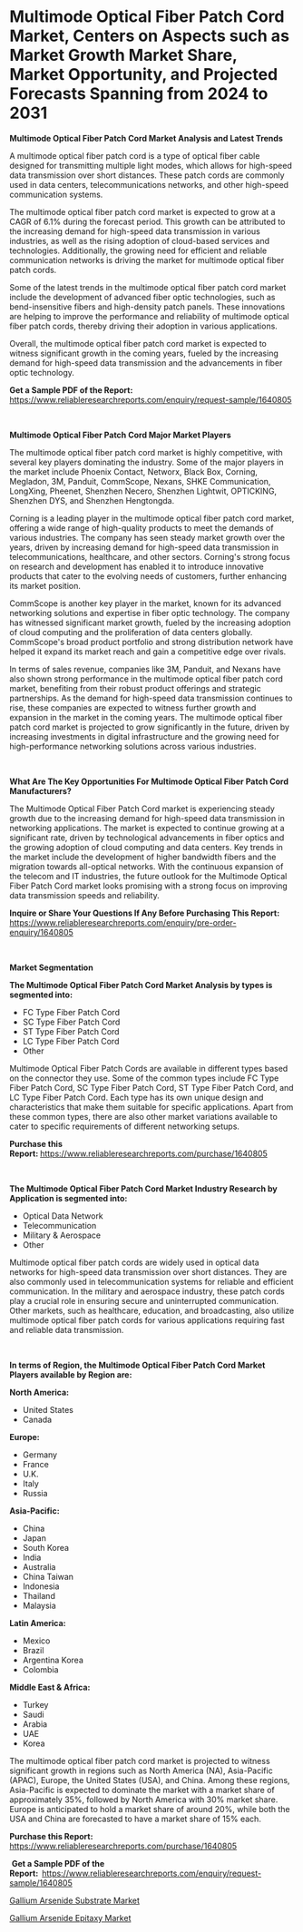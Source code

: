 <p><h1>Multimode Optical Fiber Patch Cord Market, Centers on Aspects such as Market Growth Market Share, Market Opportunity, and Projected Forecasts Spanning from 2024 to 2031</h1></p><p><strong>Multimode Optical Fiber Patch Cord Market Analysis and Latest Trends</strong></p>
<p><p>A multimode optical fiber patch cord is a type of optical fiber cable designed for transmitting multiple light modes, which allows for high-speed data transmission over short distances. These patch cords are commonly used in data centers, telecommunications networks, and other high-speed communication systems.</p><p>The multimode optical fiber patch cord market is expected to grow at a CAGR of 6.1% during the forecast period. This growth can be attributed to the increasing demand for high-speed data transmission in various industries, as well as the rising adoption of cloud-based services and technologies. Additionally, the growing need for efficient and reliable communication networks is driving the market for multimode optical fiber patch cords.</p><p>Some of the latest trends in the multimode optical fiber patch cord market include the development of advanced fiber optic technologies, such as bend-insensitive fibers and high-density patch panels. These innovations are helping to improve the performance and reliability of multimode optical fiber patch cords, thereby driving their adoption in various applications.</p><p>Overall, the multimode optical fiber patch cord market is expected to witness significant growth in the coming years, fueled by the increasing demand for high-speed data transmission and the advancements in fiber optic technology.</p></p>
<p><strong>Get a Sample PDF of the Report:&nbsp;</strong> <a href="https://www.reliableresearchreports.com/enquiry/request-sample/1640805">https://www.reliableresearchreports.com/enquiry/request-sample/1640805</a></p>
<p>&nbsp;</p>
<p><strong>Multimode Optical Fiber Patch Cord Major Market Players</strong></p>
<p><p>The multimode optical fiber patch cord market is highly competitive, with several key players dominating the industry. Some of the major players in the market include Phoenix Contact, Networx, Black Box, Corning, Megladon, 3M, Panduit, CommScope, Nexans, SHKE Communication, LongXing, Pheenet, Shenzhen Necero, Shenzhen Lightwit, OPTICKING, Shenzhen DYS, and Shenzhen Hengtongda.</p><p>Corning is a leading player in the multimode optical fiber patch cord market, offering a wide range of high-quality products to meet the demands of various industries. The company has seen steady market growth over the years, driven by increasing demand for high-speed data transmission in telecommunications, healthcare, and other sectors. Corning's strong focus on research and development has enabled it to introduce innovative products that cater to the evolving needs of customers, further enhancing its market position.</p><p>CommScope is another key player in the market, known for its advanced networking solutions and expertise in fiber optic technology. The company has witnessed significant market growth, fueled by the increasing adoption of cloud computing and the proliferation of data centers globally. CommScope's broad product portfolio and strong distribution network have helped it expand its market reach and gain a competitive edge over rivals.</p><p>In terms of sales revenue, companies like 3M, Panduit, and Nexans have also shown strong performance in the multimode optical fiber patch cord market, benefiting from their robust product offerings and strategic partnerships. As the demand for high-speed data transmission continues to rise, these companies are expected to witness further growth and expansion in the market in the coming years. The multimode optical fiber patch cord market is projected to grow significantly in the future, driven by increasing investments in digital infrastructure and the growing need for high-performance networking solutions across various industries.</p></p>
<p>&nbsp;</p>
<p><strong>What Are The Key Opportunities For Multimode Optical Fiber Patch Cord Manufacturers?</strong></p>
<p><p>The Multimode Optical Fiber Patch Cord market is experiencing steady growth due to the increasing demand for high-speed data transmission in networking applications. The market is expected to continue growing at a significant rate, driven by technological advancements in fiber optics and the growing adoption of cloud computing and data centers. Key trends in the market include the development of higher bandwidth fibers and the migration towards all-optical networks. With the continuous expansion of the telecom and IT industries, the future outlook for the Multimode Optical Fiber Patch Cord market looks promising with a strong focus on improving data transmission speeds and reliability.</p></p>
<p><strong>Inquire or Share Your Questions If Any Before Purchasing This Report:</strong> <a href="https://www.reliableresearchreports.com/enquiry/pre-order-enquiry/1640805">https://www.reliableresearchreports.com/enquiry/pre-order-enquiry/1640805</a></p>
<p>&nbsp;</p>
<p><strong>Market Segmentation</strong></p>
<p><strong>The Multimode Optical Fiber Patch Cord Market Analysis by types is segmented into:</strong></p>
<p><ul><li>FC Type Fiber Patch Cord</li><li>SC Type Fiber Patch Cord</li><li>ST Type Fiber Patch Cord</li><li>LC Type Fiber Patch Cord</li><li>Other</li></ul></p>
<p><p>Multimode Optical Fiber Patch Cords are available in different types based on the connector they use. Some of the common types include FC Type Fiber Patch Cord, SC Type Fiber Patch Cord, ST Type Fiber Patch Cord, and LC Type Fiber Patch Cord. Each type has its own unique design and characteristics that make them suitable for specific applications. Apart from these common types, there are also other market variations available to cater to specific requirements of different networking setups.</p></p>
<p><strong>Purchase this Report:&nbsp;</strong><a href="https://www.reliableresearchreports.com/purchase/1640805">https://www.reliableresearchreports.com/purchase/1640805</a></p>
<p>&nbsp;</p>
<p><strong>The Multimode Optical Fiber Patch Cord Market Industry Research by Application is segmented into:</strong></p>
<p><ul><li>Optical Data Network</li><li>Telecommunication</li><li>Military & Aerospace</li><li>Other</li></ul></p>
<p><p>Multimode optical fiber patch cords are widely used in optical data networks for high-speed data transmission over short distances. They are also commonly used in telecommunication systems for reliable and efficient communication. In the military and aerospace industry, these patch cords play a crucial role in ensuring secure and uninterrupted communication. Other markets, such as healthcare, education, and broadcasting, also utilize multimode optical fiber patch cords for various applications requiring fast and reliable data transmission.</p></p>
<p>&nbsp;</p>
<p><strong>In terms of Region, the Multimode Optical Fiber Patch Cord Market Players available by Region are:</strong></p>
<p>
    <p> <strong> North America: </strong>
        <ul>
            <li>United States</li>
            <li>Canada</li>
        </ul>
        </p> 
    <p> <strong> Europe: </strong>
        <ul>
            <li>Germany</li>
            <li>France</li>
            <li>U.K.</li>
            <li>Italy</li>
            <li>Russia</li>
        </ul>
        </p> 
    <p> <strong> Asia-Pacific: </strong>
        <ul>
            <li>China</li>
            <li>Japan</li>
            <li>South Korea</li>
            <li>India</li>
            <li>Australia</li>
            <li>China Taiwan</li>
            <li>Indonesia</li>
            <li>Thailand</li>
            <li>Malaysia</li>
        </ul>
        </p> 
    <p> <strong> Latin America: </strong>
        <ul>
            <li>Mexico</li>
            <li>Brazil</li>
            <li>Argentina Korea</li>
            <li>Colombia</li>
        </ul>
        </p> 
    <p> <strong> Middle East & Africa: </strong>
        <ul>
            <li>Turkey</li>
            <li>Saudi</li>
            <li>Arabia</li>
            <li>UAE</li>
            <li>Korea</li>
        </ul>
    </p>
    </p>
<p><p>The multimode optical fiber patch cord market is projected to witness significant growth in regions such as North America (NA), Asia-Pacific (APAC), Europe, the United States (USA), and China. Among these regions, Asia-Pacific is expected to dominate the market with a market share of approximately 35%, followed by North America with 30% market share. Europe is anticipated to hold a market share of around 20%, while both the USA and China are forecasted to have a market share of 15% each.</p></p>
<p><strong>Purchase this Report: </strong><a href="https://www.reliableresearchreports.com/purchase/1640805">https://www.reliableresearchreports.com/purchase/1640805</a></p>
<p>&nbsp;<strong>Get a Sample PDF of the Report:&nbsp;&nbsp;</strong><a href="https://www.reliableresearchreports.com/enquiry/request-sample/1640805">https://www.reliableresearchreports.com/enquiry/request-sample/1640805</a></p>
<p><strong></strong></p>
<p><p><a href="https://issuu.com/reportprime-2/docs/gallium-arsenide-substrate-market-size-2030.pptx">Gallium Arsenide Substrate Market</a></p><p><a href="https://issuu.com/reportprime-2/docs/gallium-arsenide-epitaxy-market-size-2030.pptx">Gallium Arsenide Epitaxy Market</a></p></p>